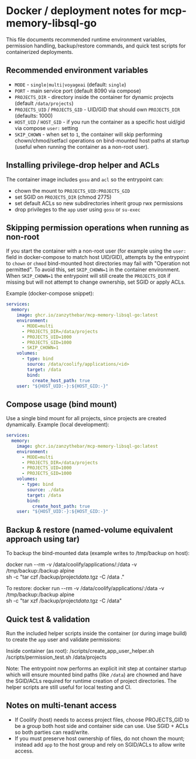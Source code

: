 # Docker / deployment notes for mcp-memory-libsql-go

This file documents recommended runtime environment variables, permission handling,
backup/restore commands, and quick test scripts for containerized deployments.

## Recommended environment variables

- `MODE` - `single|multi|voyageai` (default: `single`)
- `PORT` - main service port (default 8090 via compose)
- `PROJECTS_DIR` - directory inside the container for dynamic projects (default `/data/projects`)
- `PROJECTS_UID` / `PROJECTS_GID` - UID/GID that should own `PROJECTS_DIR` (defaults: 1000)
- `HOST_UID` / `HOST_GID` - if you run the container as a specific host uid/gid via compose `user:` setting
- `SKIP_CHOWN` - when set to `1`, the container will skip performing chown/chmod/setfacl operations
  on bind-mounted host paths at startup (useful when running the container as a non-root user).

## Installing privilege-drop helper and ACLs

The container image includes `gosu` and `acl` so the entrypoint can:

- chown the mount to `PROJECTS_UID:PROJECTS_GID`
- set SGID on `PROJECTS_DIR` (chmod 2775)
- set default ACLs so new subdirectories inherit group rwx permissions
- drop privileges to the `app` user using `gosu` or `su-exec`

## Skipping permission operations when running as non-root

If you start the container with a non-root user (for example using the
`user:` field in docker-compose to match host UID/GID), attempts by the
entrypoint to `chown` or `chmod` bind-mounted host directories may fail with
"Operation not permitted". To avoid this, set `SKIP_CHOWN=1` in the container
environment. When `SKIP_CHOWN=1` the entrypoint will still create the
`PROJECTS_DIR` if missing but will not attempt to change ownership, set SGID
or apply ACLs.

Example (docker-compose snippet):

```yaml
services:
  memory:
    image: ghcr.io/zanzythebar/mcp-memory-libsql-go:latest
    environment:
      - MODE=multi
      - PROJECTS_DIR=/data/projects
      - PROJECTS_UID=1000
      - PROJECTS_GID=1000
      - SKIP_CHOWN=1
    volumes:
      - type: bind
        source: /data/coolify/applications/<id>
        target: /data
        bind:
          create_host_path: true
    user: "${HOST_UID:-}:${HOST_GID:-}"
```

## Compose usage (bind mount)

Use a single bind mount for all projects, since projects are created dynamically. Example (local development):

```yaml
services:
  memory:
    image: ghcr.io/zanzythebar/mcp-memory-libsql-go:latest
    environment:
      - MODE=multi
      - PROJECTS_DIR=/data/projects
      - PROJECTS_UID=1000
      - PROJECTS_GID=1000
    volumes:
      - type: bind
        source: ./data
        target: /data
        bind:
          create_host_path: true
    user: "${HOST_UID:-}:${HOST_GID:-}"
```

## Backup & restore (named-volume equivalent approach using tar)

To backup the bind-mounted data (example writes to /tmp/backup on host):

docker run --rm -v /data/coolify/applications/<id>:/data -v /tmp/backup:/backup alpine \
 sh -c "tar czf /backup/project*data*<id>.tgz -C /data ."

To restore:
docker run --rm -v /data/coolify/applications/<id>:/data -v /tmp/backup:/backup alpine \
 sh -c "tar xzf /backup/project*data*<id>.tgz -C /data"

## Quick test & validation

Run the included helper scripts inside the container (or during image build) to
create the `app` user and validate permissions:

Inside container (as root):
/scripts/create_app_user_helper.sh
/scripts/permission_test.sh /data/projects

Note: The entrypoint now performs an explicit init step at container startup
which will ensure mounted bind paths (like `/data`) are chowned and have the
SGID/ACLs required for runtime creation of project directories. The helper
scripts are still useful for local testing and CI.

## Notes on multi-tenant access

- If Coolify (host) needs to access project files, choose PROJECTS_GID to be a
  group both host side and container side can use. Use SGID + ACLs so both
  parties can read/write.
- If you must preserve host ownership of files, do not chown the mount; instead
  add `app` to the host group and rely on SGID/ACLs to allow write access.
